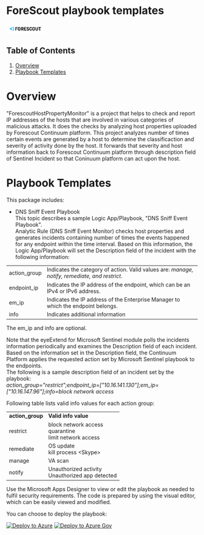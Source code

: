 # ForeScout playbook templates

<img src="./forescout-logo.png" alt="drawing" width="20%"/><br>

## Table of Contents

1. [Overview](#overview)
1. [Playbook Templates](#playbooks)

<a name="overview">

# Overview

"ForescoutHostPropertyMonitor" is a project that helps to check and report IP addresses of the hosts that are involved in various categories of malicious attacks. It does the checks by analyzing host properties uploaded by Forescout Continuum platform. This project analyzes number of times certain events are generated by a host to determine the classificaction and severity of activity done by the host. It forwards that severity and host information back to Forescout Continuum platform through description field of Sentinel Incident so that Coninuum platform can act upon the host.

<a name="playbooks">

# Playbook Templates
This package includes:  

* DNS Sniff Event Playbook   
This topic describes a sample Logic App/Playbook, "DNS Sniff Event Playbook".  
Analytic Rule (DNS Sniff Event Monitor) checks host properties and generates incidents containing number of times the events happened for any endpoint within the time interval. Based on this information, the Logic App/Playbook will set the Description field of the incident with the following information:   

<table>
<tr> <td>action_group </td> <td>Indicates the category of action. Valid values are: <em> manage, notify, remediate, and restrict</em>.</td></tr>
<tr> <td>endpoint_ip</td> <td>Indicates the IP address of the endpoint, which can be an IPv4 or IPv6 address.</td></tr>
<tr> <td>em_ip</td> <td>Indicates the IP address of the Enterprise Manager to which the endpoint belongs.</td></tr>
<tr> <td>info</td> <td> Indicates additional information</td></tr>
</table>
The em_ip and info are optional.  

Note that the eyeExtend for Microsoft Sentinel module polls the incidents information periodically and examines the Description field of each incident. Based on the information set in the Description field, the Continuum Platform applies the requested action set by Microsoft Sentinel playbook to the endpoints.  
The following is a sample description field of an incident set by the playbook:  
<em>action\_group="restrict";endpoint\_ip=["10.16.141.130"];em_ip=["10.16.147.96"];info=block network access</em>    
   
   
Following table lists valid info values for each action group:   
<table>  
<tr> <td><b>action_group</b></td> <td><b>Valid info value</b></td>
</tr>
<tr> <td>restrict</td> <td>block network access <br> quarantine <br> limit network access
</tr>
<tr> <td>remediate</td> <td>OS update <br> kill process &lt;Skype&gt; </td>
</tr>
<tr> <td>manage</td> <td>VA scan</td>
</tr>
<tr> <td>notify</td> <td> Unauthorized activity <br> Unauthorized app detected</td>
</tr>
</table>
    
Use the Microsoft Apps Designer to view or edit the playbook as needed to fulfil security requirements. The code is prepared by using the visual editor, which can be easily viewed and modified.  

You can choose to deploy the playbook:
   
[![Deploy to Azure](https://aka.ms/deploytoazurebutton)](https://portal.azure.com/#create/Microsoft.Template/uri/https%3A%2F%2Fraw.githubusercontent.com%2FAzure%2FAzure-Sentinel%2Fmaster%2FSolutions%2FForescoutHostPropertyMonitor%2FPlaybooks%2FForescout-DNSSniffEventPlaybook.json) 
[![Deploy to Azure Gov](https://aka.ms/deploytoazuregovbutton)](https://portal.azure.us/#create/Microsoft.Template/uri/https%3A%2F%2Fraw.githubusercontent.com%2FAzure%2FAzure-Sentinel%2Fmaster%2FSolutions%2FForescoutHostPropertyMonitor%2FPlaybooks%2FForescout-DNSSniffEventPlaybook.json)


